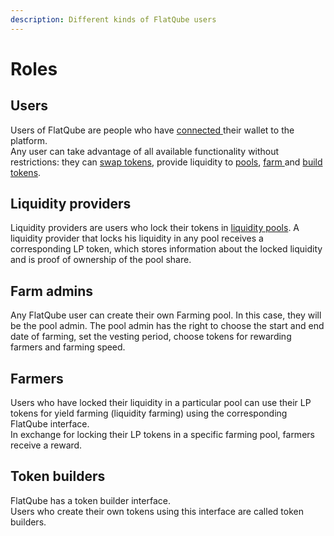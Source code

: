 ```yaml
---
description: Different kinds of FlatQube users
---
```


# Roles

## Users

Users of FlatQube are people who have [connected ](how-to-connect-a-wallet.md)their wallet to the platform.\
Any user can take advantage of all available functionality without restrictions: they can [swap tokens](../swap/), provide liquidity to [pools](../pools/), [farm ](../farming/)and [build tokens](../token-builder/).

## Liquidity providers

Liquidity providers are users who lock their tokens in [liquidity pools](../pools/). A liquidity provider that locks his liquidity in any pool receives a corresponding LP token, which stores information about the locked liquidity and is proof of ownership of the pool share.

## Farm admins

Any FlatQube user can create their own Farming pool. In this case, they will be the pool admin. The pool admin has the right to choose the start and end date of farming, set the vesting period, choose tokens for rewarding farmers and farming speed.

## Farmers

Users who have locked their liquidity in a particular pool can use their LP tokens for yield farming (liquidity farming) using the corresponding FlatQube interface.\
In exchange for locking their LP tokens in a specific farming pool, farmers receive a reward.

## Token builders

FlatQube has a token builder interface.\
Users who create their own tokens using this interface are called token builders.
